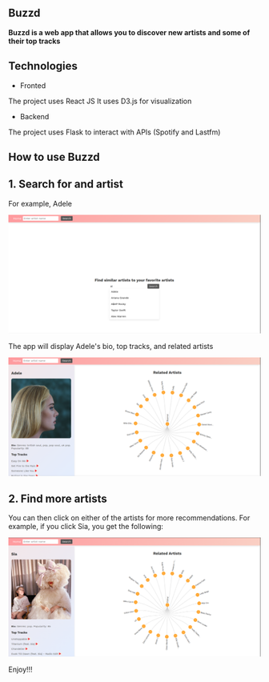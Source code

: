 ## Buzzd

**Buzzd is a web app that allows you to discover new artists and some of
their top tracks**

## Technologies

- Fronted

The project uses React JS
It uses D3.js for visualization

- Backend

The project uses Flask to interact with APIs (Spotify and Lastfm)


## How to use Buzzd

## 1. Search for and artist

For example, Adele

![search](./frontend/public/adele.png)

The app will display Adele's bio, top tracks, and related artists

![results](./frontend/public/adele1.png)

## 2. Find more artists

You can then click on either of the artists for more recommendations.
For example, if you click Sia, you get the following:

![search](./frontend/public/adele2.png)


Enjoy!!!
